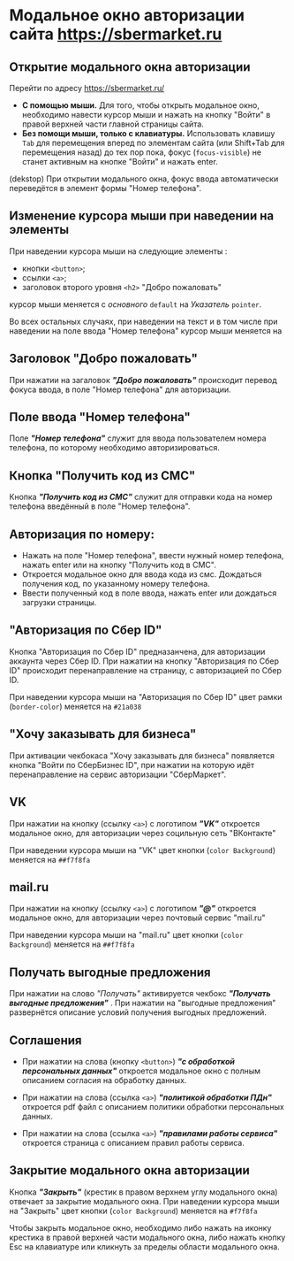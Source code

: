 # Модальное окно авторизации сайта https://sbermarket.ru
## Открытие модального окна авторизации 
Перейти по адресу https://sbermarket.ru/

- __С помощью мыши.__ 
Для того, чтобы открыть модальное окно, необходимо навести курсор мыши и нажать на кнопку "Войти" в правой верхней части главной страницы сайта.
- __Без помощи мыши, только с клавиатуры.__
Использовать клавишу `Tab` для перемещения вперед по элементам сайта (или Shift+Tab для перемещения назад) до тех пор пока, фокус (`focus-visible`) не станет активным на кнопке "Войти" и нажать enter.

(dekstop) При открытии модального окна, фокус ввода автоматически переведётся в элемент формы "Номер телефона".

## Изменение курсора мыши при наведении на элементы

При наведении курсора мыши на следующие элементы : 
- кнопки `<button>`; 
- cсылки `<a>`; 
- заголовок второго уровня `<h2>` "Добро пожаловать"

курсор мыши меняется с _основного_ `default` на _Указатель_ `pointer`.

Во всех остальных случаях, при наведении на текст  и в том числе при наведении на поле ввода "Номер телефона" курсор мыши меняется на 


## Заголовок "Добро пожаловать"
При нажатии на загаловок ___"Добро пожаловать"___ происходит перевод фокуса ввода, в поле "Номер телефона" для авторизации.

## Поле ввода "Номер телефона"
Поле ___"Номер телефона"___ служит для ввода пользователем номера телефона, по которому необходимо авторизироваться.

## Кнопка "Получить код из СМС"
Кнопка ___"Получить код из СМС"___ служит для отправки кода на номер телефона введённый в поле  "Номер телефона".

## Авторизация по номеру:
- Нажать на поле "Номер телефона", ввести нужный номер телефона, нажать enter или на кнопку "Получить код в СМС".  
- Откроется модальное окно для ввода кода из смс. Дождаться получения код, по указанному номеру телефона.
- Ввести полученный код в поле ввода, нажать enter или дождаться загрузки страницы.

## "Авторизация по Сбер ID"
Кнопка "Авторизация по Сбер ID" предназанчена, для авторизации аккаунта через Сбер ID. 
При нажатии на кнопку "Авторизация по Сбер ID" происходит перенаправление на страницу, с авторизацией по Сбер ID.

При наведении курсора мыши на "Авторизация по Сбер ID" цвет рамки (`border-color`) меняется на `#21a038`

## "Хочу заказывать для бизнеса"
При активации чекбокаса "Хочу заказывать для бизнеса" появляется кнопка "Войти по СберБизнес ID", при нажатии на которую идёт перенаправление на сервис авторизации "СберМаркет".

## VK
При нажатии на кнопку (ссылку `<a>`) с логотипом ___"VK"___ откроется модальное окно, для авторизации через социльную сеть "ВКонтакте"

При наведении курсора мыши на "VK" цвет кнопки (`color Background`) меняется на `##f7f8fa`

## mail.ru
При нажатии на кнопку (ссылку `<a>`) с логотипом ___"@"___ откроется модальное окно, для авторизации через почтовый сервис "mail.ru"

При наведении курсора мыши на "mail.ru" цвет кнопки (`color Background`) меняется на `##f7f8fa`

## Получать выгодные предложения
При нажатии на слово _"Получать"_  активируется чекбокс ___"Получать выгодные предложения"___ . При нажатии на "выгодные предложения" развернётся описание условий получения выгодных предложений.

## Соглашения
- При нажатии на слова (кнопку `<button>`) ___"с обработкой персональных данных"___ откроется модальное окно с полным описанием согласия на обработку данных.

- При нажатии на слова (ссылка `<a>`) ___"политикой обработки ПДн"___ откроется pdf файл с описанием  политики
обработки персональных данных.

- При нажатии на слова (ссылка `<a>`) ___"правилами работы сервиса"___ откроется страница с описанием правил работы сервиса.

## Закрытие модального окна авторизации
Кнопка ___"Закрыть"___ (крестик в правом верхнем углу модального окна) отвечает за закрытие модального окна. 
При наведении курсора мыши на "Закрыть" цвет кнопки (`color Background`) меняется на `#f7f8fa`

Чтобы закрыть модальное окно, необходимо либо нажать на иконку крестика в правой верхней части модального окна, либо нажать кнопку Esc на клавиатуре или кликнуть за пределы области модального окна.


